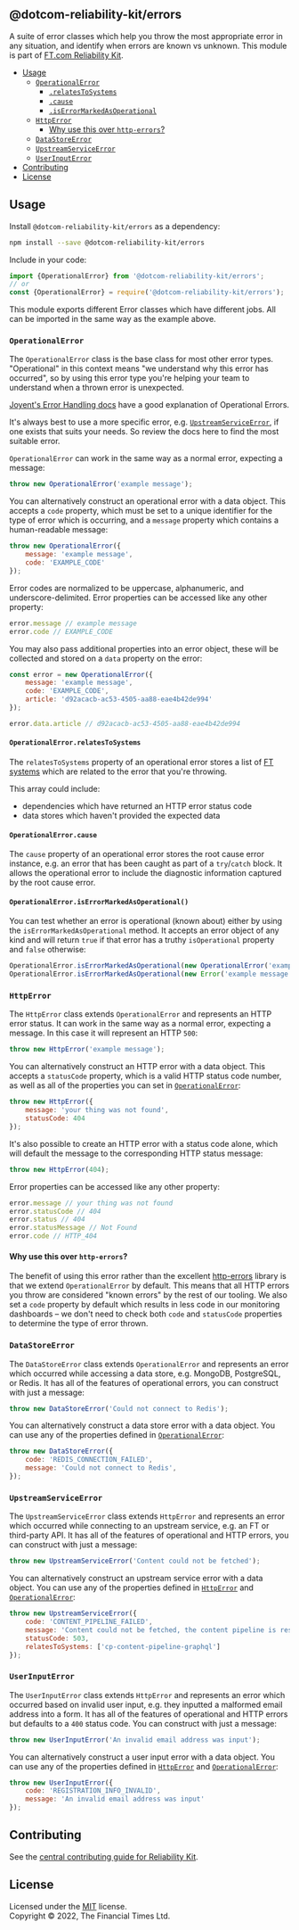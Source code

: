 
## @dotcom-reliability-kit/errors

A suite of error classes which help you throw the most appropriate error in any situation, and identify when errors are known vs unknown. This module is part of [FT.com Reliability Kit](https://github.com/Financial-Times/dotcom-reliability-kit#readme).

  * [Usage](#usage)
    * [`OperationalError`](#operationalerror)
      * [`.relatesToSystems`](#operationalerrorrelatestosystems)
      * [`.cause`](#operationalerrorcause)
      * [`.isErrorMarkedAsOperational`](#operationalerroriserrormarkedasoperational)
    * [`HttpError`](#httperror)
      * [Why use this over `http-errors`?](#why-use-this-over-http-errors)
    * [`DataStoreError`](#datastoreerror)
    * [`UpstreamServiceError`](#upstreamserviceerror)
    * [`UserInputError`](#userinputerror)
  * [Contributing](#contributing)
  * [License](#license)


## Usage

Install `@dotcom-reliability-kit/errors` as a dependency:

```bash
npm install --save @dotcom-reliability-kit/errors
```

Include in your code:

```js
import {OperationalError} from '@dotcom-reliability-kit/errors';
// or
const {OperationalError} = require('@dotcom-reliability-kit/errors');
```

This module exports different Error classes which have different jobs. All can be imported in the same way as the example above.

### `OperationalError`

The `OperationalError` class is the base class for most other error types. "Operational" in this context means "we understand why this error has occurred", so by using this error type you're helping your team to understand when a thrown error is unexpected.

[Joyent's Error Handling docs](https://web.archive.org/web/20220223020910/https://www.joyent.com/node-js/production/design/errors) have a good explanation of Operational Errors.

It's always best to use a more specific error, e.g. [`UpstreamServiceError`](#upstreamserviceerror), if one exists that suits your needs. So review the docs here to find the most suitable error.

`OperationalError` can work in the same way as a normal error, expecting a message:

```js
throw new OperationalError('example message');
```

You can alternatively construct an operational error with a data object. This accepts a `code` property, which must be set to a unique identifier for the type of error which is occurring, and a `message` property which contains a human-readable message:

```js
throw new OperationalError({
    message: 'example message',
    code: 'EXAMPLE_CODE'
});
```

Error codes are normalized to be uppercase, alphanumeric, and underscore-delimited. Error properties can be accessed like any other property:

```js
error.message // example message
error.code // EXAMPLE_CODE
```

You may also pass additional properties into an error object, these will be collected and stored on a `data` property on the error:

```js
const error = new OperationalError({
    message: 'example message',
    code: 'EXAMPLE_CODE',
    article: 'd92acacb-ac53-4505-aa88-eae4b42de994'
});

error.data.article // d92acacb-ac53-4505-aa88-eae4b42de994
```


#### `OperationalError.relatesToSystems`

The `relatesToSystems` property of an operational error stores a list of [FT systems](https://biz-ops.in.ft.com/list/Systems) which are related to the error that you're throwing.

This array could include:

- dependencies which have returned an HTTP error status code
- data stores which haven't provided the expected data

#### `OperationalError.cause`

The `cause` property of an operational error stores the root cause error instance, e.g. an error that has been caught as part of a `try`/`catch` block. It allows the operational error to include the diagnostic information captured by the root cause error.

#### `OperationalError.isErrorMarkedAsOperational()`

You can test whether an error is operational (known about) either by using the `isErrorMarkedAsOperational` method. It accepts an error object of any kind and will return `true` if that error has a truthy `isOperational` property and `false` otherwise:

```js
OperationalError.isErrorMarkedAsOperational(new OperationalError('example message')); // true
OperationalError.isErrorMarkedAsOperational(new Error('example message')); // false
```

### `HttpError`

The `HttpError` class extends `OperationalError` and represents an HTTP error status. It can work in the same way as a normal error, expecting a message. In this case it will represent an HTTP `500`:

```js
throw new HttpError('example message');
```

You can alternatively construct an HTTP error with a data object. This accepts a `statusCode` property, which is a valid HTTP status code number, as well as all of the properties you can set in [`OperationalError`](#operationalerror):

```js
throw new HttpError({
    message: 'your thing was not found',
    statusCode: 404
});
```

It's also possible to create an HTTP error with a status code alone, which will default the message to the corresponding HTTP status message:

```js
throw new HttpError(404);
```

Error properties can be accessed like any other property:

```js
error.message // your thing was not found
error.statusCode // 404
error.status // 404
error.statusMessage // Not Found
error.code // HTTP_404
```

#### Why use this over `http-errors`?

The benefit of using this error rather than the excellent [http-errors](https://github.com/jshttp/http-errors#readme) library is that we extend `OperationalError` by default. This means that all HTTP errors you throw are considered "known errors" by the rest of our tooling. We also set a `code` property by default which results in less code in our monitoring dashboards – we don't need to check both `code` and `statusCode` properties to determine the type of error thrown.

### `DataStoreError`

The `DataStoreError` class extends `OperationalError` and represents an error which occurred while accessing a data store, e.g. MongoDB, PostgreSQL, or Redis. It has all of the features of operational errors, you can construct with just a message:

```js
throw new DataStoreError('Could not connect to Redis');
```

You can alternatively construct a data store error with a data object. You can use any of the properties defined in [`OperationalError`](#operationalerror):

```js
throw new DataStoreError({
    code: 'REDIS_CONNECTION_FAILED',
    message: 'Could not connect to Redis',
});
```

### `UpstreamServiceError`

The `UpstreamServiceError` class extends `HttpError` and represents an error which occurred while connecting to an upstream service, e.g. an FT or third-party API. It has all of the features of operational and HTTP errors, you can construct with just a message:

```js
throw new UpstreamServiceError('Content could not be fetched');
```

You can alternatively construct an upstream service error with a data object. You can use any of the properties defined in [`HttpError`](#httperror) and [`OperationalError`](#operationalerror):

```js
throw new UpstreamServiceError({
    code: 'CONTENT_PIPELINE_FAILED',
    message: 'Content could not be fetched, the content pipeline is responding with a 503 status',
    statusCode: 503,
    relatesToSystems: ['cp-content-pipeline-graphql']
});
```

### `UserInputError`

The `UserInputError` class extends `HttpError` and represents an error which occurred based on invalid user input, e.g. they inputted a malformed email address into a form. It has all of the features of operational and HTTP errors but defaults to a `400` status code. You can construct with just a message:

```js
throw new UserInputError('An invalid email address was input');
```

You can alternatively construct a user input error with a data object. You can use any of the properties defined in [`HttpError`](#httperror) and [`OperationalError`](#operationalerror):

```js
throw new UserInputError({
    code: 'REGISTRATION_INFO_INVALID',
    message: 'An invalid email address was input'
});
```

## Contributing

See the [central contributing guide for Reliability Kit](https://github.com/Financial-Times/dotcom-reliability-kit/blob/main/docs/contributing.md).


## License

Licensed under the [MIT](https://github.com/Financial-Times/dotcom-reliability-kit/blob/main/LICENSE) license.<br/>
Copyright &copy; 2022, The Financial Times Ltd.
